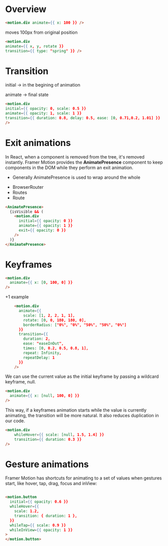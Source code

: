 # Overview

```html
<motion.div animate={{ x: 100 }} />
```

moves 100px from original position

```html
<motion.div 
animate={{ x, y, rotate }} 
transition={{ type: "spring" }} />
```

# Transition
initial -> in the begining of animation

animate -> final state 

```html
<motion.div 
initial={{ opacity: 0, scale: 0.5 }} 
animate={{ opacity: 1, scale: 1 }} 
transition={{ duration: 0.8, delay: 0.5, ease: [0, 0.71,0.2, 1.01] }} 
/>
```

# Exit animations
In React, when a component is removed from the tree, it's removed instantly. Framer Motion provides the **AnimatePresence** component to keep components in the DOM while they perform an exit animation.

- Generally AnimatePresence is used to wrap around the whole
* BrowserRouter
* Routes
* Route

```html
<AnimatePresence>
  {isVisible && (
    <motion.div
      initial={{ opacity: 0 }}
      animate={{ opacity: 1 }}
      exit={{ opacity: 0 }}
    />
  )}
</AnimatePresence>
```

# Keyframes

```html
<motion.div
  animate={{ x: [0, 100, 0] }}
/>
```

+1 example

```html
    <motion.div
      animate={{
        scale: [1, 2, 2, 1, 1],
        rotate: [0, 0, 180, 180, 0],
        borderRadius: ["0%", "0%", "50%", "50%", "0%"]
      }}
      transition={{
        duration: 2,
        ease: "easeInOut",
        times: [0, 0.2, 0.5, 0.8, 1],
        repeat: Infinity,
        repeatDelay: 1
      }}
    />
```

We can use the current value as the initial keyframe by passing a wildcard keyframe, null.

```html
<motion.div
  animate={{ x: [null, 100, 0] }}
/>
```

This way, if a keyframes animation starts while the value is currently animating, the transition will be more natural. It also reduces duplication in our code.

```html
<motion.div
    whileHover={{ scale: [null, 1.5, 1.4] }}
    transition={{ duration: 0.3 }}
/>
```

# Gesture animations

Framer Motion has shortcuts for animating to a set of values when gestures start, like hover, tap, drag, focus and inView:

```html

<motion.button
  initial={{ opacity: 0.6 }}
  whileHover={{
    scale: 1.2,
    transition: { duration: 1 },
  }}
  whileTap={{ scale: 0.9 }}
  whileInView={{ opacity: 1 }}
>
</motion.button>
```